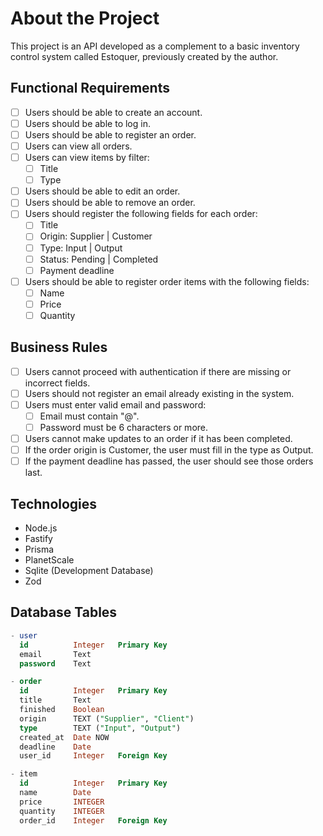 # About the Project

This project is an API developed as a complement to a basic inventory control system called Estoquer, previously created by the author.

## Functional Requirements

- [ ] Users should be able to create an account.
- [ ] Users should be able to log in.
- [ ] Users should be able to register an order.
- [ ] Users can view all orders.
- [ ] Users can view items by filter:
  - [ ] Title
  - [ ] Type
- [ ] Users should be able to edit an order.
- [ ] Users should be able to remove an order.
- [ ] Users should register the following fields for each order:
  - [ ] Title
  - [ ] Origin: Supplier | Customer
  - [ ] Type: Input | Output
  - [ ] Status: Pending | Completed
  - [ ] Payment deadline
- [ ] Users should be able to register order items with the following fields:
  - [ ] Name
  - [ ] Price
  - [ ] Quantity

## Business Rules

- [ ] Users cannot proceed with authentication if there are missing or incorrect fields.
- [ ] Users should not register an email already existing in the system.
- [ ] Users must enter valid email and password:
  - [ ] Email must contain "@".
  - [ ] Password must be 6 characters or more.
- [ ] Users cannot make updates to an order if it has been completed.
- [ ] If the order origin is Customer, the user must fill in the type as Output.
- [ ] If the payment deadline has passed, the user should see those orders last.

## Technologies

- Node.js
- Fastify
- Prisma
- PlanetScale
- Sqlite (Development Database)
- Zod

## Database Tables

```sql
- user
  id          Integer   Primary Key
  email       Text
  password    Text

- order
  id          Integer   Primary Key
  title       Text
  finished    Boolean
  origin      TEXT ("Supplier", "Client")
  type        TEXT ("Input", "Output")
  created_at  Date NOW
  deadline    Date
  user_id     Integer   Foreign Key

- item
  id          Integer   Primary Key
  name        Date
  price       INTEGER
  quantity    INTEGER
  order_id    Integer   Foreign Key
```
